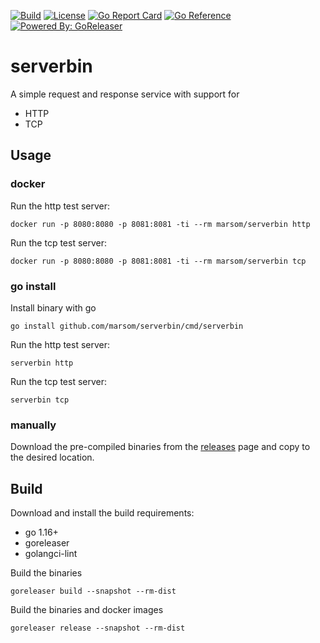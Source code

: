 [![Build](https://github.com/marsom/serverbin/workflows/build/badge.svg)](https://github.com/marsom/serverbin/actions)
[![License](https://img.shields.io/github/license/marsom/serverbin)](/LICENSE)
[![Go Report Card](https://goreportcard.com/badge/github.com/marsom/serverbin)](https://goreportcard.com/report/github.com/marsom/serverbin)
[![Go Reference](https://pkg.go.dev/badge/github.com/marsom/serverbin.svg)](https://pkg.go.dev/github.com/marsom/serverbin)
[![Powered By: GoReleaser](https://img.shields.io/badge/powered%20by-goreleaser-green.svg)](https://github.com/goreleaser)

# serverbin

A simple request and response service with support for

- HTTP 
- TCP


## Usage

### docker

Run the http test server:
```
docker run -p 8080:8080 -p 8081:8081 -ti --rm marsom/serverbin http
```


Run the tcp test server:
```
docker run -p 8080:8080 -p 8081:8081 -ti --rm marsom/serverbin tcp
```

### go install

Install binary with go
```
go install github.com/marsom/serverbin/cmd/serverbin
```

Run the http test server:
```
serverbin http
```


Run the tcp test server:
```
serverbin tcp
```

### manually

Download the pre-compiled binaries from the [releases](https://github.com/marsom/serverbin/releases) page and copy to 
the desired location.

## Build

Download and install the build requirements:
* go 1.16+
* goreleaser
* golangci-lint


Build the binaries
```
goreleaser build --snapshot --rm-dist
```

Build the binaries and docker images
```
goreleaser release --snapshot --rm-dist
```
